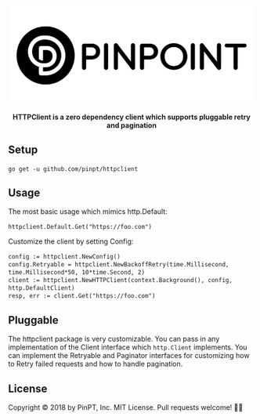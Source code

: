 <div align="center">
	<img width="500" src=".github/logo.svg" alt="pinpt-logo">
</div>

<p align="center" color="#6a737d">
	<strong>HTTPClient is a zero dependency client which supports pluggable retry and pagination</strong>
</p>

## Setup

	go get -u github.com/pinpt/httpclient

## Usage

The most basic usage which mimics http.Default:

```golang
httpclient.Default.Get("https://foo.com")
```

Customize the client by setting Config:

```golang
config := httpclient.NewConfig()
config.Retryable = httpclient.NewBackoffRetry(time.Millisecond, time.Millisecond*50, 10*time.Second, 2)
client := httpclient.NewHTTPClient(context.Background(), config, http.DefaultClient)
resp, err := client.Get("https://foo.com")
```

## Pluggable

The httpclient package is very customizable.  You can pass in any implementation of the Client interface which `http.Client` implements.  You can implement the Retryable and Paginator interfaces for customizing how to Retry failed requests and how to handle pagination.

## License

Copyright &copy; 2018 by PinPT, Inc. MIT License. Pull requests welcome! 🙏🏻
